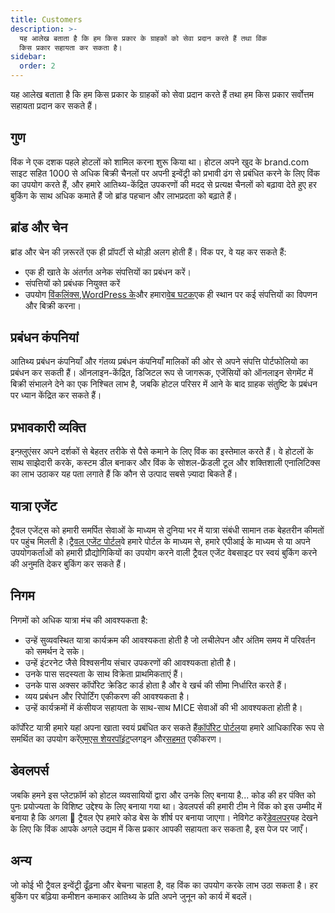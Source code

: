 ```yaml
---
title: Customers
description: >-
  यह आलेख बताता है कि हम किस प्रकार के ग्राहकों को सेवा प्रदान करते हैं तथा विंक
  किस प्रकार सहायता कर सकता है।
sidebar:
  order: 2
---
```

यह आलेख बताता है कि हम किस प्रकार के ग्राहकों को सेवा प्रदान करते हैं तथा हम किस प्रकार सर्वोत्तम सहायता प्रदान कर सकते हैं।

## गुण

विंक ने एक दशक पहले होटलों को शामिल करना शुरू किया था। होटल अपने खुद के brand.com साइट सहित 1000 से अधिक बिक्री चैनलों पर अपनी इन्वेंट्री को प्रभावी ढंग से प्रबंधित करने के लिए विंक का उपयोग करते हैं, और हमारे आतिथ्य-केंद्रित उपकरणों की मदद से प्रत्यक्ष चैनलों को बढ़ावा देते हुए हर बुकिंग के साथ अधिक कमाते हैं जो ब्रांड पहचान और लाभप्रदता को बढ़ाते हैं।

## ब्रांड और चेन

ब्रांड और चेन की ज़रूरतें एक ही प्रॉपर्टी से थोड़ी अलग होती हैं। विंक पर, वे यह कर सकते हैं:

* एक ही खाते के अंतर्गत अनेक संपत्तियों का प्रबंधन करें।
* संपत्तियों को प्रबंधक नियुक्त करें
* उपयोग [विंकलिंक्स](/link-manager/wink-links),[WordPress के](/developers/wordpress)और हमारा[वेब घटक](/developers/web-components)एक ही स्थान पर कई संपत्तियों का विपणन और बिक्री करना।

## प्रबंधन कंपनियां

आतिथ्य प्रबंधन कंपनियाँ और गंतव्य प्रबंधन कंपनियाँ मालिकों की ओर से अपने संपत्ति पोर्टफोलियो का प्रबंधन कर सकती हैं। ऑनलाइन-केंद्रित, डिजिटल रूप से जागरूक, एजेंसियों को ऑनलाइन सेगमेंट में बिक्री संभालने देने का एक निश्चित लाभ है, जबकि होटल परिसर में आने के बाद ग्राहक संतुष्टि के प्रबंधन पर ध्यान केंद्रित कर सकते हैं।

## प्रभावकारी व्यक्ति

इन्फ़्लुएंसर अपने दर्शकों से बेहतर तरीके से पैसे कमाने के लिए विंक का इस्तेमाल करते हैं। वे होटलों के साथ साझेदारी करके, कस्टम डील बनाकर और विंक के सोशल-फ्रेंडली टूल और शक्तिशाली एनालिटिक्स का लाभ उठाकर यह पता लगाते हैं कि कौन से उत्पाद सबसे ज़्यादा बिकते हैं।

## यात्रा एजेंट

ट्रैवल एजेंट्स को हमारी समर्पित सेवाओं के माध्यम से दुनिया भर में यात्रा संबंधी सामान तक बेहतरीन कीमतों पर पहुंच मिलती है।[ट्रैवल एजेंट पोर्टल](https://agent.wink.travel)वे हमारे पोर्टल के माध्यम से, हमारे एपीआई के माध्यम से या अपने उपयोगकर्ताओं को हमारी प्रौद्योगिकियों का उपयोग करने वाली ट्रैवल एजेंट वेबसाइट पर स्वयं बुकिंग करने की अनुमति देकर बुकिंग कर सकते हैं।

## निगम

निगमों को अधिक यात्रा मंच की आवश्यकता है:

* उन्हें सुव्यवस्थित यात्रा कार्यक्रम की आवश्यकता होती है जो लचीलेपन और अंतिम समय में परिवर्तन को समर्थन दे सके।
* उन्हें इंटरनेट जैसे विश्वसनीय संचार उपकरणों की आवश्यकता होती है।
* उनके पास सदस्यता के साथ विक्रेता प्राथमिकताएं हैं।
* उनके पास अक्सर कॉर्पोरेट क्रेडिट कार्ड होता है और वे खर्च की सीमा निर्धारित करते हैं।
* व्यय प्रबंधन और रिपोर्टिंग एकीकरण की आवश्यकता है।
* उन्हें कार्यक्रमों में कंसीयज सहायता के साथ-साथ MICE सेवाओं की भी आवश्यकता होती है।

कॉर्पोरेट यात्री हमारे यहां अपना खाता स्वयं प्रबंधित कर सकते हैं[कॉर्पोरेट पोर्टल](/corporate/what-is-group)या हमारे आधिकारिक रूप से समर्थित का उपयोग करें[एमएस शेयरपॉइंट](https://www.microsoft.com/en-us/microsoft-365/sharepoint/collaboration)प्लगइन और[सहमत](https://www.concur.com/) एकीकरण।

## डेवलपर्स

जबकि हमने इस प्लेटफ़ॉर्म को होटल व्यवसायियों द्वारा और उनके लिए बनाया है... कोड की हर पंक्ति को पुनः प्रयोज्यता के विशिष्ट उद्देश्य के लिए बनाया गया था। डेवलपर्स की हमारी टीम ने विंक को इस उम्मीद में बनाया है कि अगला 🦄 ट्रैवल ऐप हमारे कोड बेस के शीर्ष पर बनाया जाएगा। नेविगेट करें[डेवलपर](/developers/build-on-wink)यह देखने के लिए कि विंक आपके अगले उद्यम में किस प्रकार आपकी सहायता कर सकता है, इस पेज पर जाएँ।

## अन्य

जो कोई भी ट्रैवल इन्वेंट्री ढूँढ़ना और बेचना चाहता है, वह विंक का उपयोग करके लाभ उठा सकता है। हर बुकिंग पर बढ़िया कमीशन कमाकर आतिथ्य के प्रति अपने जुनून को कार्य में बदलें।

